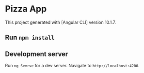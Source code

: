 # Pizza App

This project generated with [Angular CLI] version 10.1.7.

## Run `npm install`

## Development server

Run `ng Sevrve` for a dev server. Navigate to `http://localhost:4200`.